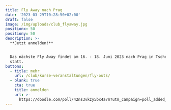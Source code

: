 ```yaml
---
title: Fly Away nach Prag
date: '2023-03-29T10:28:50+02:00'
draft: false
image: /img/uploads/club_flyaway.jpg
positionx: 50
positiony: 50
description: >-
  **Jetzt anmelden!**


  Das nächste Fly Away findet am 16. - 18. Juni 2023 nach Prag in Tschechien
  statt.
buttons:
  - title: mehr
    url: /club/kurse-veranstaltungen/fly-outs/
  - blank: true
    cta: true
    title: anmelden
    url: >-
      https://doodle.com/poll/42ns3vkzy5bx4a7m?utm_campaign=poll_added_participant_admin&utm_medium=email&utm_source=poll_transactional&utm_content=gotopoll-cta#table
---
```



